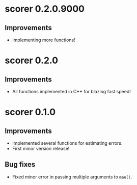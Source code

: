 # scorer 0.2.0.9000

## Improvements

* Implementing more functions!

# scorer 0.2.0

## Improvements

* All functions implemented in C++ for blazing fast speed!
  
# scorer 0.1.0

## Improvements

* Implemented several functions for estimating errors.
* First minor version release!
  
## Bug fixes

* Fixed minor error in passing multiple arguments to `mae()`.

